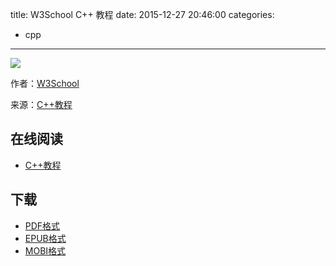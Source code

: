 title: W3School C++ 教程
date: 2015-12-27 20:46:00
categories:
  - cpp
---

![](https://ek8whxe.cloudimg.io/s/width/226/https://www.gitbook.com/cover/book/wizardforcel/w3school-cpp.jpg?build=1450075171339&v=12.0.2)

作者：[W3School](http://www.w3cschool.cc)

来源：[C++教程](http://www.w3cschool.cc/cplusplus/cpp-tutorial.html)

<!--more-->

## 在线阅读 ##

* [C++教程](http://www.w3cschool.cc/cplusplus/cpp-tutorial.html)

## 下载 ##

* [PDF格式](https://www.gitbook.com/download/pdf/book/wizardforcel/w3school-cpp)
* [EPUB格式](https://www.gitbook.com/download/epub/book/wizardforcel/w3school-cpp)
* [MOBI格式](https://www.gitbook.com/download/mobi/book/wizardforcel/w3school-cpp)